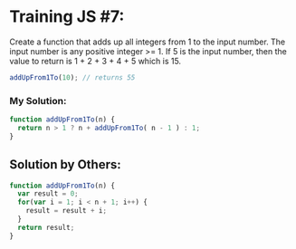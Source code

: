 # Training JS #7:

Create a function that adds up all integers from 1 to the input number. The input number is any positive integer >= 1. If 5 is the input number, then the value to return is 1 + 2 + 3 + 4 + 5 which is 15.

```js
addUpFrom1To(10); // returns 55
```

### My Solution:

```js
function addUpFrom1To(n) {
  return n > 1 ? n + addUpFrom1To( n - 1 ) : 1;
}
```

## Solution by Others:
```js
function addUpFrom1To(n) {
  var result = 0;
  for(var i = 1; i < n + 1; i++) {
    result = result + i;
  }
  return result;
}
```
